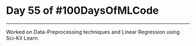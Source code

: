 # Day 55 of #100DaysOfMLCode
----

Worked on Data-Preprocessing techniques and Linear Regression using Sci-Kit Learn.